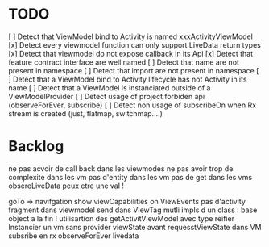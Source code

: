 # TODO

[ ] Detect that ViewModel bind to Activity is named xxxActivityViewModel
[x] Detect every viewmodel function can only support LiveData return types
[x] Detect that viewmodel do not expose callback in its Api
[x] Detect that feature contract interface are well named
[ ] Detect that name are not present in namespace
[ ] Detect that import are not present in namespace
[ ] Detect that a ViewModel bind to Activity lifecycle has not Activity in its name
[ ] Detect that a ViewModel is instanciated outside of a ViewModelProvider
[ ] Detect usage of project forbiden api (observeForEver, subscribe)
[ ] Detect non usage of subscribeOn when Rx stream is created (just, flatmap, switchmap....)

# Backlog

ne pas acvoir de call back dans les viewmodes
ne pas avoir trop de complexite dans les vm
pas d'entity dans les vm
pas de get dans les vms
obsereLiveData peux etre une val !

goTo => navifgation
show viewCapabilities
on ViewEvents
pas d'activity fragment dans viewmodel
send dans ViewTag
mutli impls d un class : base object a la fin !
utilisartion des getActivitViewModel avec type reifier
Instancier un vm sans provider
viewState avant requesstViewState dans VM
subsribe en rx
observeForEver livedata

